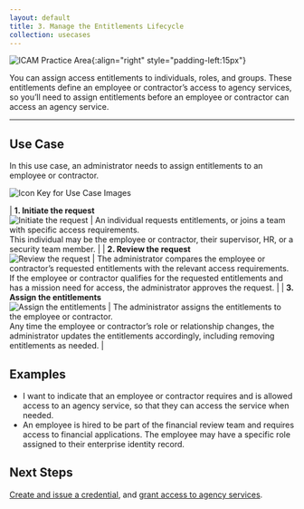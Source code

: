 ```yaml
---
layout: default
title: 3. Manage the Entitlements Lifecycle
collection: usecases
---
```


![ICAM Practice Area]({{site.baseurl}}/img/usecases/Identity-Provisioning.png){:align="right" style="padding-left:15px"}

You can assign access entitlements to individuals, roles, and groups. These entitlements define an employee or contractor’s access to agency services, so you’ll need to assign entitlements before an employee or contractor can access an agency service.

---

## Use Case

In this use case, an administrator needs to assign entitlements to an employee or contractor.

![Icon Key for Use Case Images]({{site.baseurl}}/img/usecases/3-IconKey.png)

| **1. Initiate the request**<br/>![Initiate the request]({{site.baseurl}}/img/usecases/3-1.png) | An individual requests entitlements, or joins a team with specific access requirements.<br/>This individual may be the employee or contractor, their supervisor, HR, or a security team member. |
| **2. Review the request**<br/>![Review the request]({{site.baseurl}}/img/usecases/3-2.png) | The administrator compares the employee or contractor’s requested entitlements with the relevant access requirements.<br/>If the employee or contractor qualifies for the requested entitlements and has a mission need for access, the administrator approves the request. |
| **3. Assign the entitlements**<br/>![Assign the entitlements]({{site.baseurl}}/img/usecases/3-3.png) | The administrator assigns the entitlements to the employee or contractor.<br/>Any time the employee or contractor’s role or relationship changes, the administrator updates the entitlements accordingly, including removing entitlements as needed. |

## Examples

- I want to indicate that an employee or contractor requires and is allowed access to an agency service, so that they can access the service when needed.
- An employee is hired to be part of the financial review team and requires access to financial applications. The employee may have a specific role assigned to their enterprise identity record. 

## Next Steps

[Create and issue a credential](../4_createissuecredential), and [grant access to agency services](../7_grantaccess).
